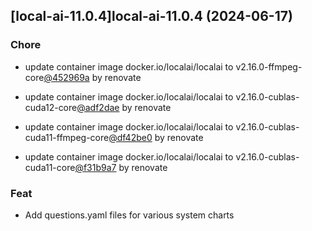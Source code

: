 

## [local-ai-11.0.4]local-ai-11.0.4 (2024-06-17)

### Chore



- update container image docker.io/localai/localai to v2.16.0-ffmpeg-core[@452969a](https://github.com/452969a) by renovate

- update container image docker.io/localai/localai to v2.16.0-cublas-cuda12-core[@adf2dae](https://github.com/adf2dae) by renovate

- update container image docker.io/localai/localai to v2.16.0-cublas-cuda11-ffmpeg-core[@df42be0](https://github.com/df42be0) by renovate

- update container image docker.io/localai/localai to v2.16.0-cublas-cuda11-core[@f31b9a7](https://github.com/f31b9a7) by renovate

### Feat



- Add questions.yaml files for various system charts